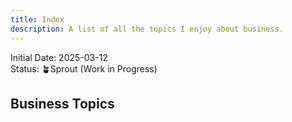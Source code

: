 ```yaml
---
title: Index
description: A list of all the topics I enjoy about business.
---
```

Initial Date: 2025-03-12    
Status: 🪴Sprout (Work in Progress)  

## Business Topics  

